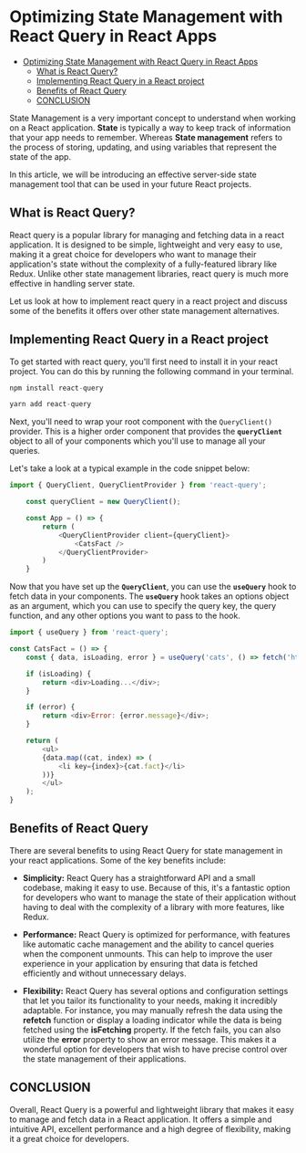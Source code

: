 # Optimizing State Management with React Query in React Apps


- [Optimizing State Management with React Query in React Apps](#optimizing-state-management-with-react-query-in-react-apps)
  - [What is React Query?](#what-is-react-query)
  - [Implementing React Query in a React project](#implementing-react-query-in-a-react-project)
  - [Benefits of React Query](#benefits-of-react-query)
  - [CONCLUSION](#conclusion)


State Management is a very important concept to understand when working on a React application. **State** is typically a way to keep track of information that your app needs to remember. Whereas **State management** refers to the process of storing, updating, and using variables that represent the state of the app.  

In this article, we will be introducing an effective server-side state management tool that can be used in your future React projects.

## What is React Query?

React query is a popular library for managing and fetching data in a react application. It is designed to be simple, lightweight and very easy to use, making it a great choice for developers who want to manage their application's state without the complexity of a fully-featured library like Redux.
Unlike other state management libraries, react query is much more effective in handling server state. 

Let us look at how to implement react query in a react project and discuss some of the benefits it offers over other state management alternatives.


## Implementing React Query in a React project

To get started with react query, you'll first need to install it in your react project. You can do this by running the following command in your terminal.

```js
npm install react-query

yarn add react-query
```
Next, you'll need to wrap your root component with the `QueryClient()` provider. This is a higher order component that provides the **`queryClient`** object to all of your components which you'll use to manage all your queries.

Let's take a look at a typical example in the code snippet below: 

```js
import { QueryClient, QueryClientProvider } from 'react-query';

    const queryClient = new QueryClient();

    const App = () => {
        return (
            <QueryClientProvider client={queryClient}>
                <CatsFact />
            </QueryClientProvider>
        )
    }
```
Now that you have set up the **`QueryClient`**, you can use the **`useQuery`** hook to fetch data in your components. The **`useQuery`** hook takes an options object as an argument, which you can use to specify the query key, the query function, and any other options you want to pass to the hook.

```js
import { useQuery } from 'react-query';

const CatsFact = () => {
    const { data, isLoading, error } = useQuery('cats', () => fetch('https://catfact.ninja/fact'));

    if (isLoading) {
        return <div>Loading...</div>;
    }

    if (error) {
        return <div>Error: {error.message}</div>;
    }

    return (
        <ul>
        {data.map((cat, index) => (
            <li key={index}>{cat.fact}</li>
        ))}
        </ul>
    );
}
```

## Benefits of React Query

There are several benefits to using React Query for state management in your react applications. Some of the key benefits include:

- **Simplicity:** React Query has a straightforward API and a small codebase, making it easy to use. Because of this, it's a fantastic option for developers who want to manage the state of their application without having to deal with the complexity of a library with more features, like Redux.

- **Performance:** React Query is optimized for performance, with features like automatic cache management and the ability to cancel queries when the component unmounts. This can help to improve the user experience in your application by ensuring that data is fetched efficiently and without unnecessary delays.

- **Flexibility:** React Query has several options and configuration settings that let you tailor its functionality to your needs, making it incredibly adaptable. For instance, you may manually refresh the data using the **refetch** function or display a loading indicator while the data is being fetched using the **isFetching** property. If the fetch fails, you can also utilize the **error** property to show an error message. This makes it a wonderful option for developers that wish to have precise control over the state management of their applications.

## CONCLUSION

Overall, React Query is a powerful and lightweight library that makes it easy to manage and fetch data in a React application. It offers a simple and intuitive API, excellent performance and a high degree of flexibility, making it a great choice for developers. 



